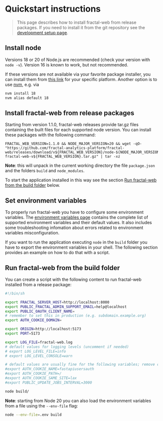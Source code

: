 # Quickstart instructions

> This page describes how to install fractal-web from release packages. If you need to install it from the git repository see the [development setup page](./development/setup.md).

## Install node

Versions 18 or 20 of Node.js are recommended (check your version with `node
-v`). Version 16 is known to work, but not recommended.

If these versions are not available via your favorite package installer, you
can install them from [this link](https://nodejs.org/en/download) for your
specific platform. Another option is to use
[nvm](https://github.com/nvm-sh/nvm), e.g. via
```bash
nvm install 18
nvm alias default 18
```

## Install fractal-web from release packages

Starting from version 1.1.0, fractal-web releases provide tar.gz files containing the built files for each supported node version. You can install these packages with the following command:

```
FRACTAL_WEB_VERSION=1.1.0 && NODE_MAJOR_VERSION=20 && wget -qO- "https://github.com/fractal-analytics-platform/fractal-web/releases/download/v${FRACTAL_WEB_VERSION}/node-${NODE_MAJOR_VERSION}-fractal-web-v${FRACTAL_WEB_VERSION}.tar.gz" | tar -xz
```

**Note**: this will unpack in the current working directory the file `package.json` and the folders `build` and `node_modules`.

To start the application installed in this way see the section [Run fractal-web from the build folder](#run-fractal-web-from-the-build-folder) below.

## Set environment variables

To properly run fractal-web you have to configure some environment variables. The [environment variables page](./environment-variables.md) contains the complete list of supported environment variables and their default values. It also includes some troubleshooting infomation about errors related to environment variables misconfiguration.

If you want to run the application executing `node` in the `build` folder you have to export the environment variables in your shell. The following section provides an example on how to do that with a script.

## Run fractal-web from the build folder

You can create a script with the following content to run fractal-web installed from a release package:

```bash
#!/bin/sh

export FRACTAL_SERVER_HOST=http://localhost:8000
export PUBLIC_FRACTAL_ADMIN_SUPPORT_EMAIL=help@localhost
export PUBLIC_OAUTH_CLIENT_NAME=
# remember to set this in production (e.g. subdomain.example.org)
export AUTH_COOKIE_DOMAIN=

export ORIGIN=http://localhost:5173
export PORT=5173

export LOG_FILE=fractal-web.log
# default values for logging levels (uncomment if needed)
# export LOG_LEVEL_FILE=info
# export LOG_LEVEL_CONSOLE=warn

# default values are usually fine for the following variables; remove comments if needed
#export AUTH_COOKIE_NAME=fastapiusersauth
#export AUTH_COOKIE_PATH=/
#export AUTH_COOKIE_SAME_SITE=lax
#export PUBLIC_UPDATE_JOBS_INTERVAL=3000

node build/
```

**Note**: starting from Node 20 you can also load the environment variables from a file using the `--env-file` flag:

```bash
node --env-file=.env build
```
